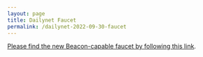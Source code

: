 ```yaml
---
layout: page
title: Dailynet Faucet
permalink: /dailynet-2022-09-30-faucet
---
```


[Please find the new Beacon-capable faucet by following this link](https://faucet.dailynet-2022-09-30.teztnets.xyz).

